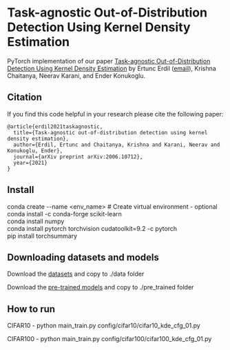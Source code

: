 # Task-agnostic Out-of-Distribution Detection Using Kernel Density Estimation

PyTorch implementation of our paper [Task-agnostic Out-of-Distribution Detection Using Kernel Density Estimation](https://arxiv.org/abs/2006.10712) by Ertunc Erdil ([email](mailto:ertunc.erdil@vision.ee.ethz.ch)), Krishna Chaitanya, Neerav Karani, and Ender Konukoglu.

## Citation

If you find this code helpful in your research please cite the following paper:

```
@article{erdil2021taskagnostic,
  title={Task-agnostic out-of-distribution detection using kernel density estimation},
  author={Erdil, Ertunc and Chaitanya, Krishna and Karani, Neerav and Konukoglu, Ender},
  journal={arXiv preprint arXiv:2006.10712},
  year={2021}
}
```

## Install

conda create --name <env_name> # Create virtual environment - optional <br>
conda install -c conda-forge scikit-learn <br>
conda install numpy <br>
conda install pytorch torchvision cudatoolkit=9.2 -c pytorch <br>
pip install torchsummary <br>

## Downloading datasets and models

Download the [datasets](https://www.dropbox.com/s/xb6l2wae2lcf74t/data.tar.gz?dl=0) and copy to ./data folder

Download the [pre-trained models](https://www.dropbox.com/s/6athtgl3e9t3gku/pre_trained.tar.gz?dl=0) and copy to ./pre_trained folder

## How to run

CIFAR10 - python main_train.py config/cifar10/cifar10_kde_cfg_01.py

CIFAR100 - python main_train.py config/cifar100/cifar100_kde_cfg_01.py
